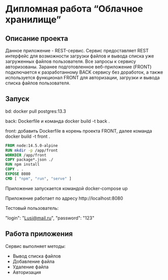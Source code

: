 # Дипломная работа “Облачное хранилище”

## Описание проекта

Данное приложение - REST-сервис. Сервис предоставляет REST интерфейс для возможности загрузки файлов и вывода списка уже загруженных файлов пользователя. Все запросы к сервису авторизованы. Заранее подготовленное веб-приложение (FRONT) подключается к разработанному BACK сервису без доработок, а также используется функционал FRONT для авторизации, загрузки и вывода списка файлов пользователя.

## Запуск

bd: docker pull postgres:13.3

back: Dockerfile и команда docker build -t back .

front: добавить Dockerfile в корень проекта FRONT, далее команда docker build -t front .

```Dockerfile
FROM node:14.5.0-alpine
RUN mkdir -p /app/front
WORKDIR /app/front
COPY package*.json ./
RUN npm install
COPY . .
EXPOSE 8080
CMD [ "npm", "run", "serve" ]
```
Приложение запускается командой docker-compose up

Приложение работает по адресу http://localhost:8080

Тестовый пользователь:

"login": "Lusi@mail.ru",
"password": "123"

## Работа приложения

Сервис выполняет методы:

- Вывод списка файлов
- Добавление файла
- Удаление файла
- Авторизация

